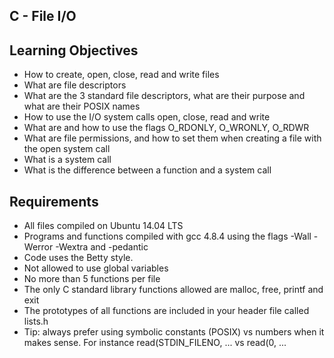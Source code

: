 ## C - File I/O

## Learning Objectives

- How to create, open, close, read and write files
- What are file descriptors
- What are the 3 standard file descriptors, what are their purpose and what are their POSIX names
- How to use the I/O system calls open, close, read and write
- What are and how to use the flags O_RDONLY, O_WRONLY, O_RDWR
- What are file permissions, and how to set them when creating a file with the open system call
- What is a system call
- What is the difference between a function and a system call

## Requirements

- All files compiled on Ubuntu 14.04 LTS
- Programs and functions compiled with gcc 4.8.4 using the flags -Wall -Werror -Wextra and -pedantic
- Code uses the Betty style.
- Not allowed to use global variables
- No more than 5 functions per file
- The only C standard library functions allowed are malloc, free, printf and exit
- The prototypes of all functions are included in your header file called lists.h
- Tip: always prefer using symbolic constants (POSIX) vs numbers when it makes sense. For instance read(STDIN_FILENO, ... vs read(0, ...
